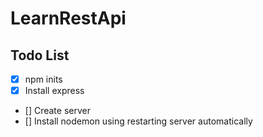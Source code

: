 # LearnRestApi

## Todo List

- [x] npm inits
- [x] Install express
- [] Create server
- [] Install nodemon using restarting server automatically
